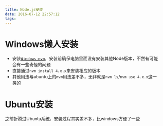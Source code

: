 ```yaml
---
title: Node.js安装
date: 2016-07-12 22:57:12
tags:
---
```

# Windows懒人安装
* 安装[`Windows-nvm`](https://github.com/coreybutler/nvm-windows)，安装前确保电脑里面没有安装其他Node版本，不然有可能会有一些奇怪的问题
* 直接通过`nvm install 4.x.x`来安装相应的版本
* 其他用法与ubuntu上的`nvm`用法差不多，无非就是`nvm ls`/`nvm use 4.x.x`这一类的
# Ubuntu安装
之前折腾过Ubuntu系统，安装过程其实差不多，比windows方便了一些